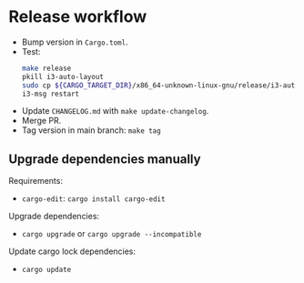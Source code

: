 # Release workflow

- Bump version in `Cargo.toml`.
- Test:
  ```bash
  make release
  pkill i3-auto-layout
  sudo cp ${CARGO_TARGET_DIR}/x86_64-unknown-linux-gnu/release/i3-auto-layout /usr/bin/i3-auto-layout
  i3-msg restart
  ```
- Update `CHANGELOG.md` with `make update-changelog`.
- Merge PR.
- Tag version in main branch: `make tag`

## Upgrade dependencies manually

Requirements:

- `cargo-edit`: `cargo install cargo-edit`

Upgrade dependencies:

- `cargo upgrade` or `cargo upgrade --incompatible`

Update cargo lock dependencies:

- `cargo update`
